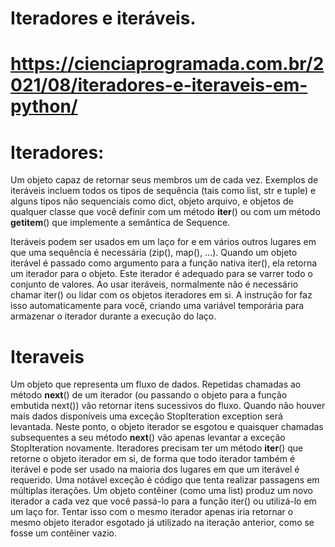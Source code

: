 # Iteradores e iteráveis.
# https://cienciaprogramada.com.br/2021/08/iteradores-e-iteraveis-em-python/

# Iteradores:

Um objeto capaz de retornar seus membros um de cada vez. Exemplos de iteráveis incluem todos os tipos
de sequência (tais como list, str e tuple) e alguns tipos não sequenciais como dict, objeto arquivo,
e objetos de qualquer classe que você definir com um método __iter__() ou com um método __getitem__()
que implemente a semântica de Sequence.

Iteráveis podem ser usados em um laço for e em vários outros lugares em que uma sequência é necessária
(zip(), map(), …). Quando um objeto iterável é passado como argumento para a função nativa iter(), 
ela retorna um iterador para o objeto. Este iterador é adequado para se varrer todo o conjunto de
valores. Ao usar iteráveis, normalmente não é necessário chamar iter() ou lidar com os objetos
iteradores em si. A instrução for faz isso automaticamente para você, 
criando uma variável temporária para armazenar o iterador durante a execução do laço.

# Iteraveis
Um objeto que representa um fluxo de dados. Repetidas chamadas ao método __next__() de um iterador 
(ou passando o objeto para a função embutida next()) vão retornar itens sucessivos do fluxo. 
Quando não houver mais dados disponíveis uma exceção StopIteration exception será levantada. 
Neste ponto, o objeto iterador se esgotou e quaisquer chamadas subsequentes a seu método __next__() 
vão apenas levantar a exceção StopIteration novamente. Iteradores precisam ter um método __iter__()
que retorne o objeto iterador em si, de forma que todo iterador também é iterável e pode ser usado 
na maioria dos lugares em que um iterável é requerido. Uma notável exceção é código que tenta 
realizar passagens em múltiplas iterações. Um objeto contêiner (como uma list) produz um novo 
iterador a cada vez que você passá-lo para a função iter() ou utilizá-lo em um laço for. 
Tentar isso com o mesmo iterador apenas iria retornar o mesmo objeto iterador esgotado já utilizado
na iteração anterior, como se fosse um contêiner vazio.